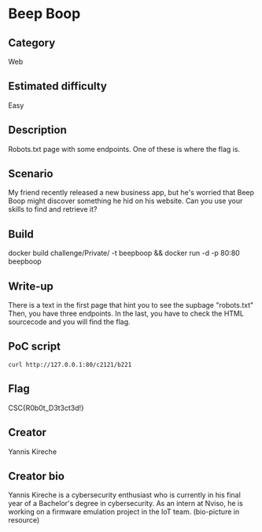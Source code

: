 # Beep Boop

## Category
Web

## Estimated difficulty
Easy

## Description
Robots.txt page with some endpoints. One of these is where the flag is. 

## Scenario
My friend recently released a new business app, but he's worried that Beep Boop might discover something he hid on his website. 
Can you use your skills to find and retrieve it?

## Build

docker build challenge/Private/ -t beepboop && docker run -d -p 80:80 beepboop

## Write-up
There is a text in the first page that hint you to see the supbage "robots.txt"
Then, you have three endpoints. In the last, you have to check the HTML sourcecode and you will find the flag.  

## PoC script
```
curl http://127.0.0.1:80/c2121/b221
```

## Flag
CSC{R0b0t_D3t3ct3d!}

## Creator
Yannis Kireche 

## Creator bio
Yannis Kireche is a cybersecurity enthusiast who is currently in his final year of a Bachelor's degree in cybersecurity. As an intern at Nviso, he is working on a firmware emulation project in the IoT team. 
(bio-picture in resource)